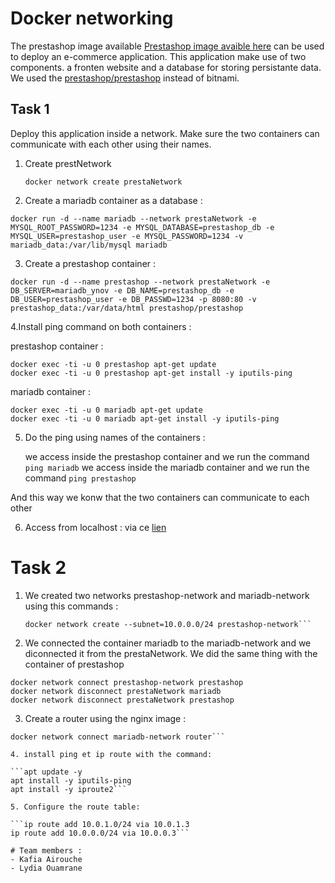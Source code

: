 

# Docker networking

The prestashop image available [Prestashop image avaible here](https://hub.docker.com/r/bitnami/prestashop) can be used to deploy an e-commerce application. This application make use of two components. a fronten website and a database for storing persistante data.
We used the [prestashop/prestashop](https://hub.docker.com/r/prestashop/prestashop) instead of bitnami.

## Task 1

Deploy this application inside a network. Make sure the two containers can communicate with each other using their names.
1. Create prestNetwork
   
   ```docker network create prestaNetwork```
   
2. Create a mariadb container as a database :
   
```docker run -d --name mariadb --network prestaNetwork -e MYSQL_ROOT_PASSWORD=1234 -e MYSQL_DATABASE=prestashop_db -e MYSQL_USER=prestashop_user -e MYSQL_PASSWORD=1234 -v mariadb_data:/var/lib/mysql mariadb```

3. Create a prestashop container :
   
```docker run -d --name prestashop --network prestaNetwork -e DB_SERVER=mariadb_ynov -e DB_NAME=prestashop_db -e DB_USER=prestashop_user -e DB_PASSWD=1234 -p 8080:80 -v prestashop_data:/var/data/html prestashop/prestashop```

4.Install ping command on both containers :
 
prestashop container :

```
docker exec -ti -u 0 prestashop apt-get update
docker exec -ti -u 0 prestashop apt-get install -y iputils-ping
```

mariadb container :

```
docker exec -ti -u 0 mariadb apt-get update
docker exec -ti -u 0 mariadb apt-get install -y iputils-ping
```

5. Do the ping using names of the containers :

   we access inside the prestashop container and we run the command ```ping mariadb```
   we access inside the mariadb container and we run the command ```ping prestashop```

And this way we konw that the two containers can communicate to each other

6. Access from localhost :
   via ce [lien](http://loclahost:8080)

# Task 2

1. We created two networks prestashop-network and mariadb-network using this commands :

   ```docker network create --subnet=10.0.1.0/24 mariadb-network
   docker network create --subnet=10.0.0.0/24 prestashop-network```

2. We connected the container mariadb to the mariadb-network and we diconnected it from the prestaNetwork. We did the same thing with the container of prestashop

```docker network connect mariadb-network mariadb
docker network connect prestashop-network prestashop
docker network disconnect prestaNetwork mariadb
docker network disconnect prestaNetwork prestashop
```
3. Create a router using the nginx image :
   
```docker run -d --name router --network prestashop-network --privileged -p 80:80 nginx
docker network connect mariadb-network router```

4. install ping et ip route with the command:

```apt update -y 
apt install -y iputils-ping
apt install -y iproute2```

5. Configure the route table:

```ip route add 10.0.1.0/24 via 10.0.1.3
ip route add 10.0.0.0/24 via 10.0.0.3```

# Team members : 
- Kafia Airouche
- Lydia Ouamrane


